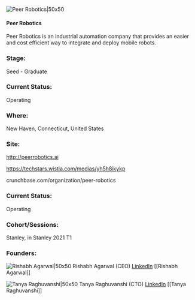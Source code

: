 

![Peer Robotics|50x50](https://apimg.techstars.com/connect/images/image_files/6079ad1f2c48630607ff06ec/original/Logo-02.png)

#### Peer Robotics
Peer Robotics is an industrial automation company that provides an easier and cost efficient way to integrate and deploy mobile robots.

### Stage: 
Seed - Graduate 

### Current Status: 
Operating

### Where:
New Haven, Connecticut, United States

### Site:
http://peerrobotics.ai

https://techstars.wistia.com/medias/yh5h8ikykp

crunchbase.com/organization/peer-robotics

### Current Status: 
Operating

### Cohort/Sessions: 
Stanley, in Stanley 2021 T1

### Founders: 

![Rishabh Agarwal|50x50](https://apimg.techstars.com/connect/images/image_files/600d956c608740000900005b/original/PeerRobotics_Rishabh_Agarwal.jpeg) Rishabh Agarwal (CEO) [LinkedIn](https://linkedin.com/in/rishabh-agarwal-160413101) [[Rishabh Agarwal]]

![Tanya Raghuvanshi|50x50](https://apimg.techstars.com/connect/images/image_files/600c45ff6a498b0008000065/original/tanya.jpg) Tanya Raghuvanshi (CTO) [LinkedIn](https://linkedin.com/in/tanyarags) [[Tanya Raghuvanshi]]


